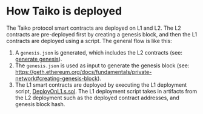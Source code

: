 # How Taiko is deployed

The Taiko protocol smart contracts are deployed on L1 and L2. The L2 contracts are pre-deployed first by creating a genesis block, and then the L1 contracts are deployed using a script. The general flow is like this:

1. A `genesis.json` is generated, which includes the L2 contracts (see: [generate genesis](../utils/generate_genesis/generate.ts)).
2. The `genesis.json` is used as input to generate the genesis block (see: https://geth.ethereum.org/docs/fundamentals/private-network#creating-genesis-block).
3. The L1 smart contracts are deployed by executing the L1 deployment script, [DeployOnL1.s.sol](../script/DeployOnL1.s.sol). The L1 deployment script takes in artifacts from the L2 deployment such as the deployed contract addresses, and genesis block hash.
